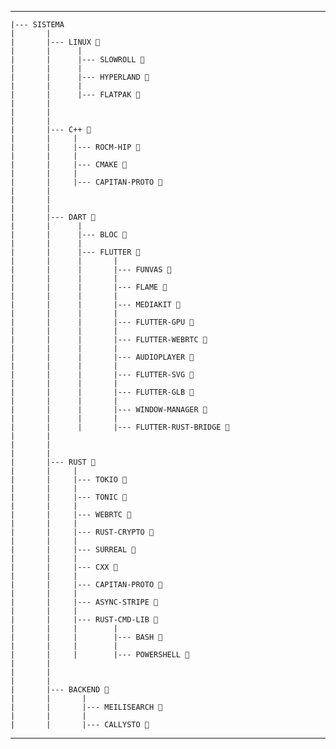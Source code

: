 ----
    |--- SISTEMA
    |       |
    |       |--- LINUX 🌱
    |       |      |
    |       |      |--- SLOWROLL 🌱
    |       |      |
    |       |      |--- HYPERLAND 🌱
    |       |      |
    |       |      |--- FLATPAK 🌱
    |       |
    |       |
    |       |
    |       |--- C++ 🌱
    |       |     |
    |       |     |--- ROCM-HIP 🌱
    |       |     |
    |       |     |--- CMAKE 🌱
    |       |     |
    |       |     |--- CAPITAN-PROTO 🌱
    |       |
    |       |
    |       |
    |       |--- DART 🌱
    |       |      |
    |       |      |--- BLOC 🌱
    |       |      |
    |       |      |--- FLUTTER 🌱
    |       |      |       |
    |       |      |       |--- FUNVAS 🌱
    |       |      |       |
    |       |      |       |--- FLAME 🌱
    |       |      |       |
    |       |      |       |--- MEDIAKIT 🌱
    |       |      |       |
    |       |      |       |--- FLUTTER-GPU 🌱
    |       |      |       |
    |       |      |       |--- FLUTTER-WEBRTC 🌱
    |       |      |       |
    |       |      |       |--- AUDIOPLAYER 🌱
    |       |      |       |
    |       |      |       |--- FLUTTER-SVG 🌱
    |       |      |       |
    |       |      |       |--- FLUTTER-GLB 🌱
    |       |      |       |
    |       |      |       |--- WINDOW-MANAGER 🌱
    |       |      |       |
    |       |      |       |--- FLUTTER-RUST-BRIDGE 🌱
    |       |
    |       |
    |       |
    |       |--- RUST 🌱
    |       |     |
    |       |     |--- TOKIO 🌱
    |       |     |
    |       |     |--- TONIC 🌱
    |       |     |
    |       |     |--- WEBRTC 🌱
    |       |     |
    |       |     |--- RUST-CRYPTO 🌱
    |       |     |
    |       |     |--- SURREAL 🌱
    |       |     |
    |       |     |--- CXX 🌱
    |       |     |
    |       |     |--- CAPITAN-PROTO 🌱
    |       |     |
    |       |     |--- ASYNC-STRIPE 🌱
    |       |     |
    |       |     |--- RUST-CMD-LIB 🌱
    |       |     |        |
    |       |     |        |--- BASH 🌱
    |       |     |        |
    |       |     |        |--- POWERSHELL 🌱
    |       |
    |       |
    |       |
    |       |--- BACKEND 🌱
    |       |       |
    |       |       |--- MEILISEARCH 🌱
    |       |       |
    |       |       |--- CALLYSTO 🌱
---
